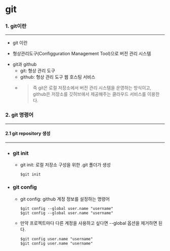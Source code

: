 git
==========
[git logo]: https://media.vlpt.us/images/jivyyyy/post/1e1374ba-f4c1-4d03-b47b-00dc38975841/GT.png
### 1. git이란  
---------------
- git 이란
 + 형상관리도구(Configguration Management Tool)으로 버전 관리 시스템
- git과 github
    + git: 형상 관리 도구
    + github: 형상 관리 도구 웹 호스팅 서비스
    + > 즉 git은 로컬 저장소에서 버전 관리 시스템을 운영하는 방식이고, github은 저장소를 깃허브에서 제공해주는 클라우드 서비스를 이용한다.
   
### 2. git 명령어
---------------
#### 2.1 git repository 생성 
---------------
- ### git init
    +  git init: 로컬 저장소 구성을 위한 .git 폴더가 생성
        ```
        $git init
        ```
- ### git config
    +  git config: github 계정 정보를 설정하는 명령어
        ```
        $git config --global user.name "username"
        $git config --global user.name "username"
        ```
    + 만약 프로젝트마다 다른 계정을 사용하고 싶다면 --global 옵션을 제거하면 된다.
        ```
        $git config user.name "username"
        $git config user.name "username"
        ```
